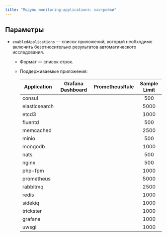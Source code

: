 ```yaml
---
title: "Модуль monitoring-applications: настройки"
---
```


## Параметры

* `enabledApplications` — список приложений, который необходимо включить безотносительно результатов автоматического исследования.
  * Формат — список строк.
  * Поддерживаемые приложения:

    | **Application** | **Grafana Dashboard** | **PrometheusRule** | **Sample Limit** |
    | ------ |:------:|:------:|:------:|
    | consul        |                    |                    | 500 |
    | elasticsearch | <span class="doc-checkmark"></span> |                    | 5000 |
    | etcd3         | <span class="doc-checkmark"></span> |                    | 1000 |
    | fluentd       |                    |                    | 500 |
    | memcached     | <span class="doc-checkmark"></span> |                    | 2500 |
    | minio         |                    |                    | 500 |
    | mongodb       | <span class="doc-checkmark"></span> |                    | 1000 |
    | nats          | <span class="doc-checkmark"></span> | <span class="doc-checkmark"></span> | 500 |
    | nginx         |                    |                    | 500 |
    | php-fpm       | <span class="doc-checkmark"></span> | <span class="doc-checkmark"></span> | 1000 |
    | prometheus    | <span class="doc-checkmark"></span> |                    | 5000 |
    | rabbitmq      | <span class="doc-checkmark"></span> | <span class="doc-checkmark"></span> | 2500 |
    | redis         | <span class="doc-checkmark"></span> | <span class="doc-checkmark"></span> | 1000 |
    | sidekiq       | <span class="doc-checkmark"></span> |                    | 1000 |
    | trickster     |                    |                    | 1000 |
    | grafana       |                    |                    | 1000 |
    | uwsgi         | <span class="doc-checkmark"></span> |                    | 1000 |

